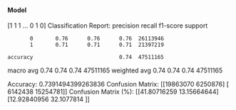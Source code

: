 #### Model
[1 1 1 ... 0 1 0]
Classification Report:
              precision    recall  f1-score   support

           0       0.76      0.76      0.76  26113946
           1       0.71      0.71      0.71  21397219

    accuracy                           0.74  47511165
   macro avg       0.74      0.74      0.74  47511165
weighted avg       0.74      0.74      0.74  47511165

Accuracy: 0.7391494399263836
Confusion Matrix:
[[19863070  6250876]
 [ 6142438 15254781]]
Confusion Matrix (%):
[[41.80716259 13.15664644]
 [12.92840956 32.1077814 ]]
